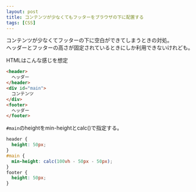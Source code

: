 ```yaml
---
layout: post
title: コンテンツが少なくてもフッターをブラウザの下に配置する
tags: [CSS]
---
```


コンテンツが少なくてフッターの下に空白ができてしまうときの対処。  
ヘッダーとフッターの高さが固定されているときにしか利用できないけれども。

HTMLはこんな感じを想定

```html
<header>
  ヘッダー
</header>
<div id="main">
  コンテンツ
</div>
<footer>
  ヘッダー
</footer>
```
`#main`のheightをmin-heightとcalc()で指定する。
```css
header {
  height: 50px;
}
#main {
  min-height: calc(100vh - 50px - 50px);
}
footer {
  height: 50px;
}
```
